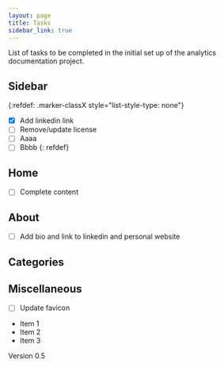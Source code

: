 ```yaml
---
layout: page
title: Tasks
sidebar_link: true
---
```


List of tasks to be completed in the initial set up of the analytics documentation project.

## Sidebar
{:refdef: .marker-classX style="list-style-type: none"}
- [x] Add linkedin link
- [ ] Remove/update license
- [ ] Aaaa
- [ ] Bbbb
{: refdef}

## Home
- [ ] Complete content

## About
- [ ] Add bio and link to linkedin and personal website

## Categories

## Miscellaneous
- [ ] Update favicon

- Item 1
- Item 2
- Item 3


Version 0.5
